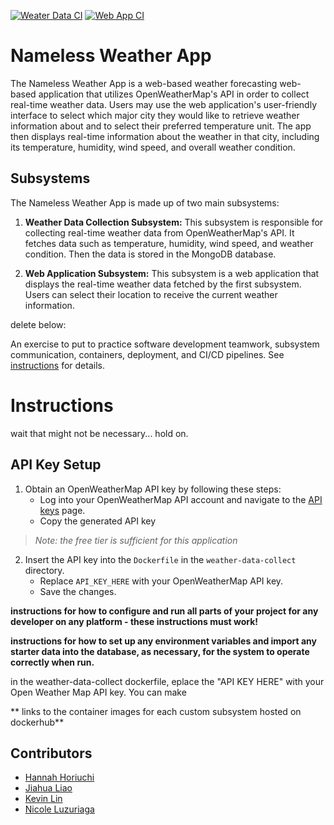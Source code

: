 [![Weater Data CI](https://github.com/software-students-spring2024/5-final-project-spring-2024-namelessssss/actions/workflows/weatherDataCollect.yml/badge.svg?branch=main)](https://github.com/software-students-spring2024/5-final-project-spring-2024-namelessssss/actions/workflows/weatherDataCollect.yml)
[![Web App CI](https://github.com/software-students-spring2024/5-final-project-spring-2024-namelessssss/actions/workflows/webApp.yml/badge.svg)](https://github.com/software-students-spring2024/5-final-project-spring-2024-namelessssss/actions/workflows/webApp.yml)

# Nameless Weather App

The Nameless Weather App is a web-based weather forecasting web-based application that utilizes OpenWeatherMap's API in order to collect real-time weather data.
Users may use the web application's user-friendly interface to select which major city they would like to retrieve weather information about and to select their preferred temperature unit.
The app then displays real-time information about the weather in that city, including its temperature, humidity, wind speed, and overall weather condition.

## Subsystems
The Nameless Weather App is made up of two main subsystems:

1. **Weather Data Collection Subsystem:** This subsystem is responsible for collecting real-time weather data from OpenWeatherMap's API. It fetches data such as temperature, humidity, wind speed, and weather condition. Then the data is stored in the MongoDB database.

2. **Web Application Subsystem:** This subsystem is a web application that displays the real-time weather data fetched by the first subsystem. Users can select their location to receive the current weather information.

delete below:

An exercise to put to practice software development teamwork, subsystem communication, containers, deployment, and CI/CD pipelines. See [instructions](./instructions.md) for details.

# Instructions

wait that might not be necessary... hold on.

## API Key Setup
1. Obtain an OpenWeatherMap API key by following these steps:
    - Log into your OpenWeatherMap API account and navigate to the [API keys](https://home.openweathermap.org/api_keys) page.
    -  Copy the generated API key
> *Note: the free tier is sufficient for this application*

2. Insert the API key into the `Dockerfile` in the `weather-data-collect` directory.
    - Replace `API_KEY_HERE` with your OpenWeatherMap API key.
    - Save the changes.


**instructions for how to configure and run all parts of your project for any developer on any platform - these instructions must work!**

**instructions for how to set up any environment variables and import any starter data into the database, as necessary, for the system to operate correctly when run.**

in the weather-data-collect dockerfile, eplace the "API KEY HERE" with your Open Weather Map API key. 
You can make 


** links to the container images for each custom subsystem hosted on dockerhub**


## Contributors

- [Hannah Horiuchi](https://github.com/hah8236)
- [Jiahua Liao](https://github.com/Jiahuita)
- [Kevin Lin](https://github.com/Kalados)
- [Nicole Luzuriaga](https://github.com/nicjluz)